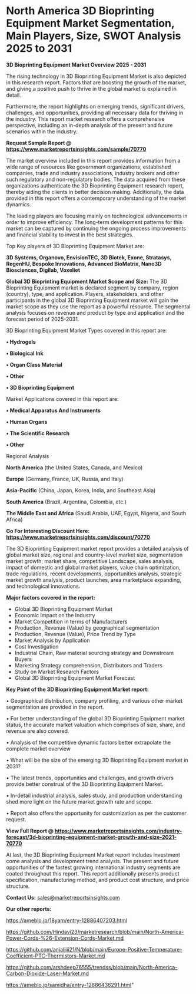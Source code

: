 # North America 3D Bioprinting Equipment Market Segmentation, Main Players, Size, SWOT Analysis 2025 to 2031

<Strong> 3D Bioprinting Equipment Market Overview 2025 - 2031</strong>

The rising technology in 3D Bioprinting Equipment Market is also depicted in this research report. Factors that are boosting the growth of the market, and giving a positive push to thrive in the global market is explained in detail.

Furthermore, the report highlights on emerging trends, significant drivers, challenges, and opportunities, providing all necessary data for thriving in the industry. This report market research offers a comprehensive perspective, including an in-depth analysis of the present and future scenarios within the industry.

<strong>Request Sample Report @ <a href=https://www.marketreportsinsights.com/sample/70770>https://www.marketreportsinsights.com/sample/70770</a></strong>

The market overview included in this report provides information from a wide range of resources like government organizations, established companies, trade and industry associations, industry brokers and other such regulatory and non-regulatory bodies. The data acquired from these organizations authenticate the 3D Bioprinting Equipment research report, thereby aiding the clients in better decision making. Additionally, the data provided in this report offers a contemporary understanding of the market dynamics.

The leading players are focusing mainly on technological advancements in order to improve efficiency. The long-term development patterns for this market can be captured by continuing the ongoing process improvements and financial stability to invest in the best strategies.

Top Key players of 3D Bioprinting Equipment Market are:

<strong>3D Systems, Organovo, EnvisionTEC, 3D Biotek, Exone, Stratasys, RegenHU, Bespoke Innovations, Advanced BioMatrix, Nano3D Biosciences, Digilab, Voxeliet</strong>

<strong><b>Global 3D Bioprinting Equipment Market Scope and Size:</b></strong>
The 3D Bioprinting Equipment market is declared segment by company, region (country), type, and application. Players, stakeholders, and other participants in the global 3D Bioprinting Equipment market will gain the market scope as they use the report as a powerful resource. The segmental analysis focuses on revenue and product by type and application and the forecast period of 2025-2031.

3D Bioprinting Equipment Market Types covered in this report are:

<strong>• Hydrogels

• Biological Ink

• Organ Class Material

• Other

• 3D Bioprinting Equipment</strong>

Market Applications covered in this report are:

<strong>• Medical Apparatus And Instruments

• Human Organs

• The Scientific Research

• Other</strong> 

Regional Analysis

<strong>North America</strong> (the United States, Canada, and Mexico)

<strong>Europe</strong> (Germany, France, UK, Russia, and Italy)

<strong>Asia-Pacific</strong> (China, Japan, Korea, India, and Southeast Asia)

<strong>South America</strong> (Brazil, Argentina, Colombia, etc.)

<strong>The Middle East and Africa</strong> (Saudi Arabia, UAE, Egypt, Nigeria, and South Africa)

<strong>Go For Interesting Discount Here: <a href=https://www.marketreportsinsights.com/discount/70770>https://www.marketreportsinsights.com/discount/70770</a></strong>

The 3D Bioprinting Equipment market report provides a detailed analysis of global market size, regional and country-level market size, segmentation market growth, market share, competitive Landscape, sales analysis, impact of domestic and global market players, value chain optimization, trade regulations, recent developments, opportunities analysis, strategic market growth analysis, product launches, area marketplace expanding, and technological innovations.

<strong><b>Major factors covered in the report:</b></strong>
<ul>
  <li>Global 3D Bioprinting Equipment Market </li>
  <li>Economic Impact on the Industry</li>
  <li>Market Competition in terms of Manufacturers</li>
  <li>Production, Revenue (Value) by geographical segmentation</li>
  <li>Production, Revenue (Value), Price Trend by Type</li>
  <li>Market Analysis by Application</li>
  <li>Cost Investigation</li>
  <li>Industrial Chain, Raw material sourcing strategy and Downstream Buyers</li>
  <li>Marketing Strategy comprehension, Distributors and Traders</li>
  <li>Study on Market Research Factors</li>
  <li>Global 3D Bioprinting Equipment Market Forecast</li>
</ul>

<strong><b>Key Point of the 3D Bioprinting Equipment Market report:</b></strong>

• Geographical distribution, company profiling, and various other market segmentation are provided in the report.

• For better understanding of the global 3D Bioprinting Equipment market status, the accurate market valuation which comprises of size, share, and revenue are also covered.

• Analysis of the competitive dynamic factors better extrapolate the complete market overview

• What will be the size of the emerging 3D Bioprinting Equipment market in 2031?

• The latest trends, opportunities and challenges, and growth drivers provide better construal of the 3D Bioprinting Equipment Market.

• In-detail industrial analysis, sales study, and production understanding shed more light on the future market growth rate and scope.

• Report also offers the opportunity for customization as per the customer request.

<strong><b>View Full Report @ <a href=https://www.marketreportsinsights.com/industry-forecast/3d-bioprinting-equipment-market-growth-and-size-2021-70770>https://www.marketreportsinsights.com/industry-forecast/3d-bioprinting-equipment-market-growth-and-size-2021-70770</a></b></strong>


At last, the 3D Bioprinting Equipment Market report includes investment come analysis and development trend analysis. The present and future opportunities of the fastest growing international industry segments are coated throughout this report. This report additionally presents product specification, manufacturing method, and product cost structure, and price structure.

<strong>Contact Us:</strong>
sales@marketreportsinsights.com

<strong>Our other reports:</strong>

<a href=https://ameblo.jp/18yam/entry-12886407203.html>https://ameblo.jp/18yam/entry-12886407203.html</a>

<a href=https://github.com/Hindavi23/marketresearch/blob/main/North-America-Power-Cords-%26-Extension-Cords-Market.md>https://github.com/Hindavi23/marketresearch/blob/main/North-America-Power-Cords-%26-Extension-Cords-Market.md</a>

<a href=https://github.com/anjaliiii21/N/blob/main/Europe-Positive-Temperature-Coefficient-PTC-Thermistors-Market.md>https://github.com/anjaliiii21/N/blob/main/Europe-Positive-Temperature-Coefficient-PTC-Thermistors-Market.md</a>

<a href=https://github.com/arshdeep76555/trendss/blob/main/North-America-Carbon-Dioxide-Laser-Market.md>https://github.com/arshdeep76555/trendss/blob/main/North-America-Carbon-Dioxide-Laser-Market.md</a>

<a href=https://ameblo.jp/samidha/entry-12886436291.html>https://ameblo.jp/samidha/entry-12886436291.html</a>"
